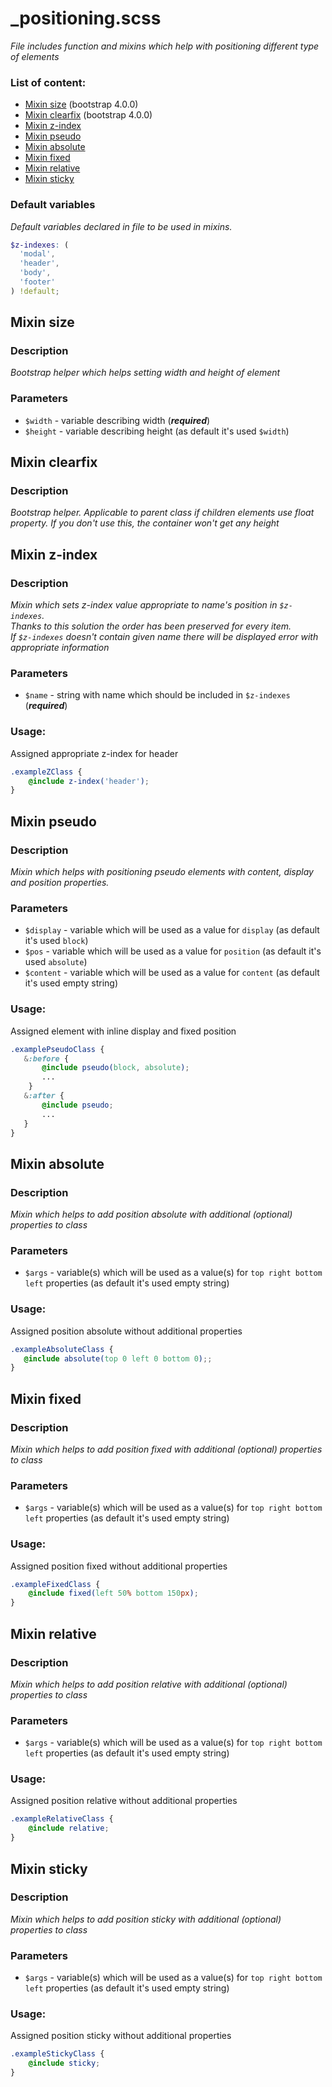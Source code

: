 # _positioning.scss
_File includes function and mixins which help with positioning different type of elements_

### List of content:
- [Mixin size](#function-size) (bootstrap 4.0.0)
- [Mixin clearfix](#mixin-clearfix) (bootstrap 4.0.0)
- [Mixin z-index](#mixin-z-index)
- [Mixin pseudo](#mixin-pseudo)
- [Mixin absolute](#mixin-absolute)
- [Mixin fixed](#mixin-fixed)
- [Mixin relative](#mixin-relative)
- [Mixin sticky](#mixin-sticky)


### Default variables
_Default variables declared in file to be used in mixins._

```scss
$z-indexes: (
  'modal',
  'header',
  'body',
  'footer'
) !default;
```


## Mixin size

### Description
_Bootstrap helper which helps setting width and height of element_

### Parameters
- `$width` - variable describing width (***required***)
- `$height` - variable describing height (as default it's used ```$width```)


## Mixin clearfix

### Description
_Bootstrap helper. Applicable to parent class if children elements use float property. If you don't use this, the container won't get any height_


## Mixin z-index

### Description
_Mixin which sets z-index value appropriate to name's position in ```$z-indexes```.   
Thanks to this solution the order has been preserved for every item.    
If ```$z-indexes``` doesn't contain given name there will be displayed error with appropriate information_

### Parameters
- `$name` - string with name which should be included in ```$z-indexes``` (***required***)

### Usage: 
Assigned appropriate z-index for header

```scss
.exampleZClass {
    @include z-index('header');
}
```


## Mixin pseudo

### Description
_Mixin which helps with positioning pseudo elements with content, display and position properties._

### Parameters
- `$display` - variable which will be used as a value for ```display``` (as default it's used ```block```)
- `$pos` - variable which will be used as a value for ```position``` (as default it's used ```absolute```)
- `$content` - variable which will be used as a value for ```content``` (as default it's used empty string)

### Usage: 
Assigned element with inline display and fixed position

```scss
.examplePseudoClass {
   &:before {
       @include pseudo(block, absolute);
       ...
    }
   &:after {
       @include pseudo;
       ...
   }
}
```


## Mixin absolute

### Description
_Mixin which helps to add position absolute with additional (optional) properties to class_

### Parameters
- `$args` - variable(s) which will be used as a value(s) for ```top right bottom left``` properties (as default it's used empty string)

### Usage: 
Assigned position absolute without additional properties

```scss
.exampleAbsoluteClass {
   @include absolute(top 0 left 0 bottom 0);;
}
```


## Mixin fixed

### Description
_Mixin which helps to add position fixed with additional (optional) properties to class_

### Parameters
- `$args` - variable(s) which will be used as a value(s) for ```top right bottom left``` properties (as default it's used empty string)

### Usage: 
Assigned position fixed without additional properties

```scss
.exampleFixedClass {
    @include fixed(left 50% bottom 150px);
}
```

## Mixin relative

### Description
_Mixin which helps to add position relative with additional (optional) properties to class_

### Parameters
- `$args` - variable(s) which will be used as a value(s) for ```top right bottom left``` properties (as default it's used empty string)

### Usage: 
Assigned position relative without additional properties

```scss
.exampleRelativeClass {
    @include relative;
}
```

## Mixin sticky

### Description
_Mixin which helps to add position sticky with additional (optional) properties to class_

### Parameters
- `$args` - variable(s) which will be used as a value(s) for ```top right bottom left``` properties (as default it's used empty string)

### Usage: 
Assigned position sticky without additional properties

```scss
.exampleStickyClass {
    @include sticky;
}
```